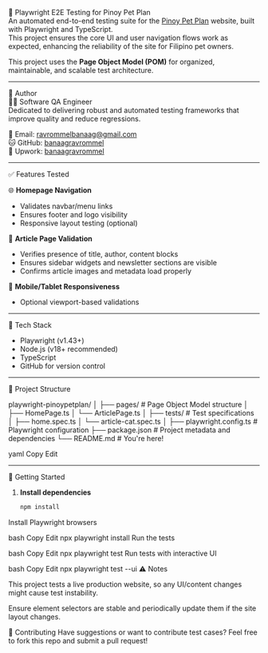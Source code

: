 🧪 Playwright E2E Testing for Pinoy Pet Plan  
An automated end-to-end testing suite for the [Pinoy Pet Plan](https://pinoypetplan.com) website, built with Playwright and TypeScript.  
This project ensures the core UI and user navigation flows work as expected, enhancing the reliability of the site for Filipino pet owners.

This project uses the **Page Object Model (POM)** for organized, maintainable, and scalable test architecture.

---

👤 Author  
👨‍💻 Software QA Engineer  
Dedicated to delivering robust and automated testing frameworks that improve quality and reduce regressions.

📧 Email: ravrommelbanaag@gmail.com  
🐱 GitHub: [banaagravrommel](https://github.com/banaagravrommel)  
💼 Upwork: [banaagravrommel]([https://github.com/banaagravrommel](https://www.upwork.com/freelancers/~0123456789abcdef))    

---

✅ Features Tested

🌐 **Homepage Navigation**  
- Validates navbar/menu links  
- Ensures footer and logo visibility  
- Responsive layout testing (optional)

📄 **Article Page Validation**  
- Verifies presence of title, author, content blocks  
- Ensures sidebar widgets and newsletter sections are visible  
- Confirms article images and metadata load properly

📱 **Mobile/Tablet Responsiveness**  
- Optional viewport-based validations

---

🧰 Tech Stack  
- Playwright (v1.43+)  
- Node.js (v18+ recommended)  
- TypeScript  
- GitHub for version control  

---

📁 Project Structure

playwright-pinoypetplan/
│
├── pages/ # Page Object Model structure
│ ├── HomePage.ts
│ └── ArticlePage.ts
│
├── tests/ # Test specifications
│ ├── home.spec.ts
│ └── article-cat.spec.ts
│
├── playwright.config.ts # Playwright configuration
├── package.json # Project metadata and dependencies
└── README.md # You're here!

yaml
Copy
Edit

---

🚀 Getting Started

1. **Install dependencies**
   ```bash
   npm install
Install Playwright browsers

bash
Copy
Edit
npx playwright install
Run the tests

bash
Copy
Edit
npx playwright test
Run tests with interactive UI

bash
Copy
Edit
npx playwright test --ui
⚠️ Notes

This project tests a live production website, so any UI/content changes might cause test instability.

Ensure element selectors are stable and periodically update them if the site layout changes.

🏁 Contributing
Have suggestions or want to contribute test cases? Feel free to fork this repo and submit a pull request!
